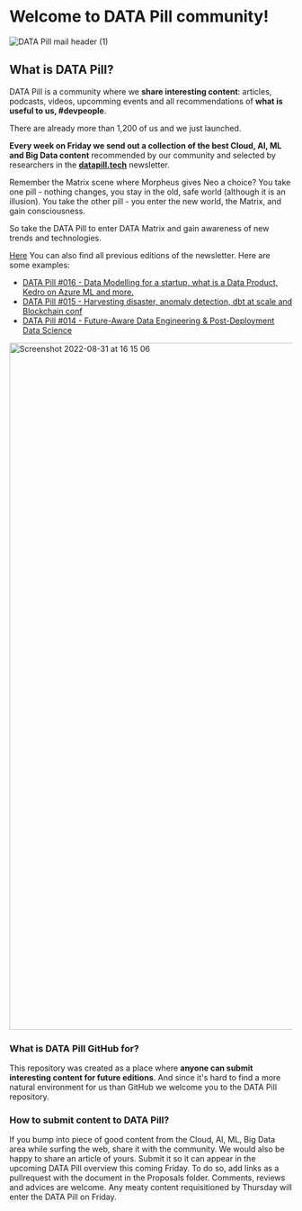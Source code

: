 # **Welcome to DATA Pill community!**

![DATA Pill mail header (1)](https://user-images.githubusercontent.com/108238545/187847202-b85d7a12-7aab-4e46-957b-237e4832a626.jpg)

## **What is DATA Pill?**

DATA Pill is a community where we **share interesting content**: articles, podcasts, videos, upcomming events and all recommendations of **what is useful to us, #devpeople**. 

There are already more than 1,200 of us and we just launched. 

**Every week on Friday we send out a collection of the best Cloud, AI, ML and Big Data content**  recommended by our community and selected by researchers in the **[datapill.tech](https://datapill.tech/)** newsletter.

Remember the Matrix scene where Morpheus gives Neo a choice? 
You take one pill - nothing changes, you stay in the old, safe world (although it is an illusion).
You take the other pill - you enter the new world, the Matrix, and gain consciousness.

So take the DATA Pill to enter DATA Matrix and gain awareness of new trends and technologies.

[Here](https://datapill.tech/) You can also find all previous editions of the newsletter. 
Here are some examples:

 - [DATA Pill #016 - Data Modelling for a startup, what is a Data
   Product, Kedro on Azure ML and
   more.](https://datapill.tech/tpost/nrck0lsi11-data-pill-016-data-modelling-for-a-start)
 - [DATA Pill #015 - Harvesting disaster, anomaly detection, dbt at
   scale and Blockchain conf](https://datapill.tech/tpost/i7v3ktclj1-data-pill-015-harvesting-disaster-anomal)
 - [DATA Pill #014 - Future-Aware Data Engineering & Post-Deployment Data Science](https://datapill.tech/tpost/15zs9vnsn1-data-pill-014-future-aware-data-engineer)


<img width="1221" alt="Screenshot 2022-08-31 at 16 15 06" src="https://user-images.githubusercontent.com/108238545/187704282-5adb614a-14c4-41ae-9a23-4b1cb45547a9.png">

### What is DATA Pill GitHub for? 

This repository was created as a place where **anyone can submit interesting content for future editions**. And since it's hard to find a more natural environment for us than GitHub we welcome you to the DATA Pill repository. 

### How to submit content to DATA Pill?

If you bump into piece of good content from the Cloud, AI, ML, Big Data area while surfing the web, share it with the community. We would also be happy to share an article of yours. Submit it so it can appear in the upcoming DATA Pill overview this coming Friday. 
To do so, add links as a pullrequest with the document in the Proposals folder. Comments, reviews and advices are welcome. 
Any meaty content requisitioned by Thursday will enter the DATA Pill on Friday. 
